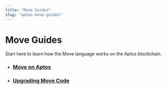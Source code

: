 ```yaml
---
title: "Move Guides"
slug: "aptos-move-guides"
---
```


# Move Guides

Start here to learn how the Move language works on the Aptos blockchain. 

- ### [Move on Aptos](move-on-aptos.md)
- ### [Upgrading Move Code](upgrading-move-code)